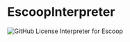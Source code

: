 # EscoopInterpreter
![GitHub License](https://img.shields.io/github/license/EscoopPL/EscoopInterpreter)
Interpreter for Escoop
